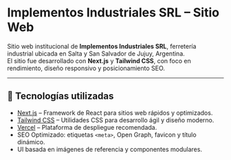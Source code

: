 # Implementos Industriales SRL – Sitio Web

Sitio web institucional de **Implementos Industriales SRL**, ferretería industrial ubicada en Salta y San Salvador de Jujuy, Argentina.  
El sitio fue desarrollado con **Next.js** y **Tailwind CSS**, con foco en rendimiento, diseño responsivo y posicionamiento SEO.

---

## 🚀 Tecnologías utilizadas

- [Next.js](https://nextjs.org/) – Framework de React para sitios web rápidos y optimizados.
- [Tailwind CSS](https://tailwindcss.com/) – Utilidades CSS para desarrollo ágil y diseño moderno.
- [Vercel](https://vercel.com/) – Plataforma de despliegue recomendada.
- SEO Optimizado: etiquetas `<meta>`, Open Graph, favicon y título dinámico.
- UI basada en imágenes de referencia y componentes modulares.


